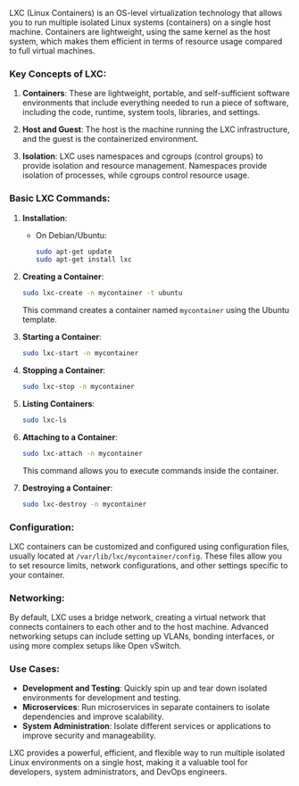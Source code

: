 LXC (Linux Containers) is an OS-level virtualization technology that allows you to run multiple isolated Linux systems (containers) on a single host machine. Containers are lightweight, using the same kernel as the host system, which makes them efficient in terms of resource usage compared to full virtual machines.

### Key Concepts of LXC:

1. **Containers**: These are lightweight, portable, and self-sufficient software environments that include everything needed to run a piece of software, including the code, runtime, system tools, libraries, and settings.

2. **Host and Guest**: The host is the machine running the LXC infrastructure, and the guest is the containerized environment.

3. **Isolation**: LXC uses namespaces and cgroups (control groups) to provide isolation and resource management. Namespaces provide isolation of processes, while cgroups control resource usage.

### Basic LXC Commands:

1. **Installation**:
   - On Debian/Ubuntu:
     ```bash
     sudo apt-get update
     sudo apt-get install lxc
     ```

2. **Creating a Container**:
   ```bash
   sudo lxc-create -n mycontainer -t ubuntu
   ```
   This command creates a container named `mycontainer` using the Ubuntu template.

3. **Starting a Container**:
   ```bash
   sudo lxc-start -n mycontainer
   ```

4. **Stopping a Container**:
   ```bash
   sudo lxc-stop -n mycontainer
   ```

5. **Listing Containers**:
   ```bash
   sudo lxc-ls
   ```

6. **Attaching to a Container**:
   ```bash
   sudo lxc-attach -n mycontainer
   ```
   This command allows you to execute commands inside the container.

7. **Destroying a Container**:
   ```bash
   sudo lxc-destroy -n mycontainer
   ```

### Configuration:

LXC containers can be customized and configured using configuration files, usually located at `/var/lib/lxc/mycontainer/config`. These files allow you to set resource limits, network configurations, and other settings specific to your container.

### Networking:

By default, LXC uses a bridge network, creating a virtual network that connects containers to each other and to the host machine. Advanced networking setups can include setting up VLANs, bonding interfaces, or using more complex setups like Open vSwitch.

### Use Cases:

- **Development and Testing**: Quickly spin up and tear down isolated environments for development and testing.
- **Microservices**: Run microservices in separate containers to isolate dependencies and improve scalability.
- **System Administration**: Isolate different services or applications to improve security and manageability.

LXC provides a powerful, efficient, and flexible way to run multiple isolated Linux environments on a single host, making it a valuable tool for developers, system administrators, and DevOps engineers.
